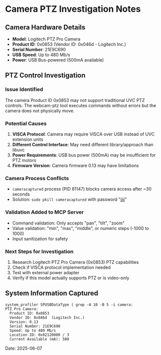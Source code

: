 # Camera PTZ Investigation Notes

## Camera Hardware Details
- **Model**: Logitech PTZ Pro Camera  
- **Product ID**: 0x0853 (Vendor ID: 0x046d - Logitech Inc.)
- **Serial Number**: 21E9C690
- **USB Speed**: Up to 480 Mb/s
- **Power**: USB Bus-powered (500mA available)

## PTZ Control Investigation

### Issue Identified
The camera Product ID 0x0853 may not support traditional UVC PTZ controls. The webcam-ptz tool executes commands without errors but the camera does not physically move.

### Potential Causes
1. **VISCA Protocol**: Camera may require VISCA over USB instead of UVC extension units
2. **Different Control Interface**: May need different library/approach than libuvc
3. **Power Requirements**: USB bus power (500mA) may be insufficient for PTZ motors
4. **Firmware Version**: Camera firmware 0.13 may have limitations

### Camera Process Conflicts
- `cameracaptured` process (PID 81147) blocks camera access after ~30 seconds
- Solution: `sudo pkill cameracaptured` with password "jjjj"

### Validation Added to MCP Server
- Command validation: Only accepts "pan", "tilt", "zoom"
- Value validation: "min", "max", "middle", or numeric steps (-1000 to 1000)
- Input sanitization for safety

### Next Steps for Investigation
1. Research Logitech PTZ Pro Camera (0x0853) PTZ capabilities
2. Check if VISCA protocol implementation needed
3. Test with external power adapter
4. Verify if this model actually supports PTZ or is video-only

## System Information Captured
```
system_profiler SPUSBDataType | grep -A 10 -B 5 -i camera:
PTZ Pro Camera:
  Product ID: 0x0853
  Vendor ID: 0x046d  (Logitech Inc.)
  Version: 0.13
  Serial Number: 21E9C690
  Speed: Up to 480 Mb/s
  Location ID: 0x02120000 / 3
  Current Available (mA): 500
```

Date: 2025-06-07